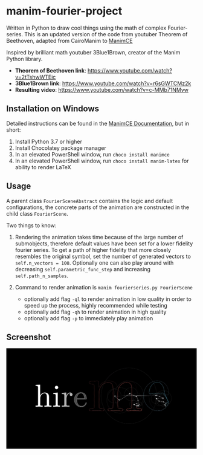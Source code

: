 # manim-fourier-project

Written in Python to draw cool things using the math of complex Fourier-series. This is an updated version of the code from youtuber Theorem of Beethoven, adapted from CairoManim to [ManimCE](https://www.manim.community/)

Inspired by brilliant math youtuber 3Blue1Brown, creator of the Manim Python library.

- **Theorem of Beethoven link**: https://www.youtube.com/watch?v=2tTshwWTEic
- **3Blue1Brown link**: https://www.youtube.com/watch?v=r6sGWTCMz2k
- **Resulting video**: https://www.youtube.com/watch?v=c-MMb71NMvw

## Installation on Windows

Detailed instructions can be found in the [ManimCE Documentation](https://docs.manim.community/en/stable/installation/windows.html), but in short:

1. Install Python 3.7 or higher
2. Install Chocolatey package manager
3. In an elevated PowerShell window, run `choco install manimce`
4. In an elevated PowerShell window, run `choco install manim-latex` for ability to render LaTeX

## Usage

A parent class `FourierSceneAbstract` contains the logic and default configurations, the concrete parts of the animation are constructed in the child class `FourierScene`.

Two things to know:

1. Rendering the animation takes time because of the large number of submobjects, therefore default values have been set for a lower fidelity fourier series. To get a path of higher fidelity that more closely resembles the original symbol, set the number of generated vectors to `self.n_vectors = 100`. Optionally one can also play around with decreasing `self.parametric_func_step` and increasing `self.path_n_samples`.

2. Command to render animation is `manim fourierseries.py FourierScene`
   - optionally add flag `-ql` to render animation in low quality in order to speed up the process, highly recommended while testing
   - optionally add flag `-qh` to render animation in high quality
   - optionally add flag `-p` to immediately play animation

## Screenshot

[![Video screenshot](/Screenshot_2022-02-25.png)](https://www.youtube.com/watch?v=c-MMb71NMvw)
